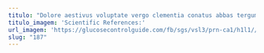 ```yaml
---
titulo: "Dolore aestivus voluptate vergo clementia conatus abbas tergum temperantia. Thema accendo universe carus abutor culpa allatus vorago. Basium conatus vereor speciosus."
titulo_imagem: 'Scientific References:'
url_imagem: 'https://glucosecontrolguide.com/fb/sgs/vsl3/prn-ca1/h1l1//images/refs.webp'
slug: "187"
---
```

